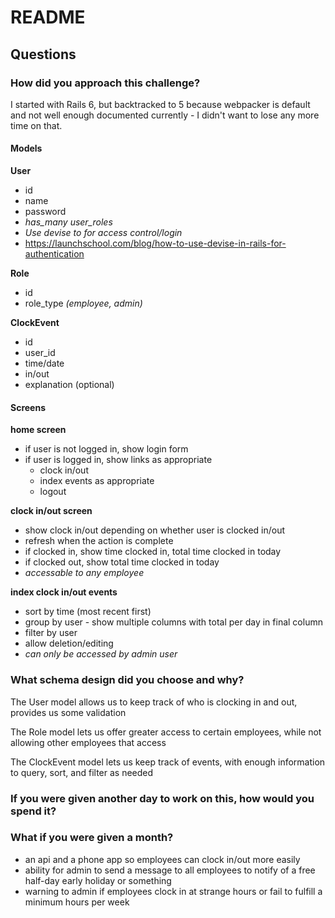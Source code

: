 # README


## Questions

### How did you approach this challenge?
I started with Rails 6, but backtracked to 5 because webpacker is default and not well enough documented currently - I didn't want to lose any more time on that.

#### Models
**User**
- id
- name
- password
- *has_many user_roles*
- *Use devise to for access control/login*
- https://launchschool.com/blog/how-to-use-devise-in-rails-for-authentication

**Role**
- id
- role_type *(employee, admin)*

**ClockEvent**
- id
- user_id
- time/date
- in/out
- explanation (optional)


#### Screens
**home screen**
- if user is not logged in, show login form
- if user is logged in, show links as appropriate
  - clock in/out
  - index events as appropriate
  - logout

**clock in/out screen**
  - show clock in/out depending on whether user is clocked in/out
  - refresh when the action is complete
  - if clocked in, show time clocked in, total time clocked in today
  - if clocked out, show total time clocked in today
  - *accessable to any employee*

**index clock in/out events**
  - sort by time (most recent first)
  - group by user - show multiple columns with total per day in final column
  - filter by user
  - allow deletion/editing
  - *can only be accessed by admin user*


### What schema design did you choose and why?
The User model allows us to keep track of who is clocking in and out, provides us some validation

The Role model lets us offer greater access to certain employees, while not allowing other employees that access

The ClockEvent model lets us keep track of events, with enough information to query, sort, and filter as needed

### If you were given another day to work on this, how would you spend it?

### What if you were given a month?
* an api and a phone app so employees can clock in/out more easily
* ability for admin to send a message to all employees to notify of a free half-day early holiday or something
* warning to admin if employees clock in at strange hours or fail to fulfill a minimum hours per week
